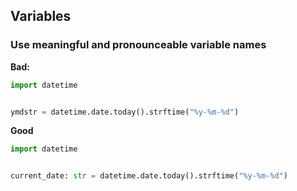 ## Variables

### Use meaningful and pronounceable variable names

**Bad:**

```python
import datetime


ymdstr = datetime.date.today().strftime("%y-%m-%d")
```

**Good**

```python
import datetime


current_date: str = datetime.date.today().strftime("%y-%m-%d")
```